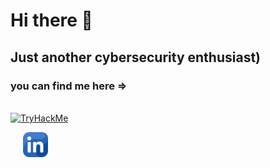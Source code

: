 # Hi there 👋
## Just another cybersecurity enthusiast)
<!--
**Otojon/Otojon** is a ✨ _special_ ✨ repository because its `README.md` (this file) appears on your GitHub profile.

Here are some ideas to get you started:

- 🔭 I’m currently working on ...
- 🌱 I’m currently learning ...
- 👯 I’m looking to collaborate on ...
- 🤔 I’m looking for help with ...
- 💬 Ask me about ...
- 📫 How to reach me: ...
- 😄 Pronouns: ...
- ⚡ Fun fact: ...
-->
### you can find me here =>
<br><a href="https://tryhackme.com/p/Otojon"><img src="https://bit.ly/3BhAbDG" alt="TryHackMe"> </a> <br>
<!--  <img src="https://tryhackme-badges.s3.amazonaws.com/Otojon.png" alt="TryHackMe"> -->
<a style="margin-left: 20px;" href="https://www.linkedin.com/in/otojon-xudayarov-662833202/" target="_blank"><img width="40" src="linkedin.png"/></a> 
